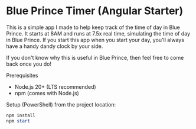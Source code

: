 # Blue Prince Timer (Angular Starter)

This is a simple app I made to help keep track of the time of day in Blue Prince.  It starts at 8AM and runs at 7.5x real time, simulating the time of day in Blue Prince.  If you start this app when you start your day, you'll always have a handy dandy clock by your side.

If you don't know why this is useful in Blue Prince, then feel free to come back once you do!

Prerequisites
- Node.js 20+ (LTS recommended)
- npm (comes with Node.js)

Setup (PowerShell) from the project location:

```powershell
npm install
npm start
```